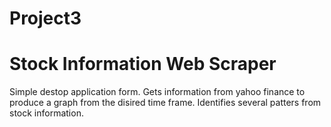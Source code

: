 # Project3
# Stock Information Web Scraper

Simple destop application form.
Gets information from yahoo finance to produce a graph from the disired time frame.
Identifies several patters from stock information.
